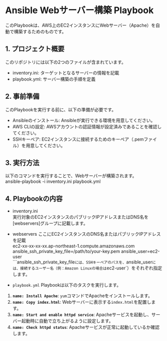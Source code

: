 # Ansible Webサーバー構築 Playbook
このPlaybookは、AWS上のEC2インスタンスにWebサーバー（Apache）を自動で構築するためのものです。

## 1. プロジェクト概要  
このリポジトリには以下の2つのファイルが含まれています。
- inventory.ini: ターゲットとなるサーバーの情報を記載  
- playbook.yml: サーバー構築の手順を定義  

## 2. 事前準備  
このPlaybookを実行する前に、以下の準備が必要です。  
- Ansibleのインストール: Ansibleが実行できる環境を用意してください。  
- AWS CLIの設定: AWSアカウントの認証情報が設定済みであることを確認してください。  
- SSHキーペア: EC2インスタンスに接続するためのキーペア（.pemファイル）を用意してください。  

## 3. 実行方法  
以下のコマンドを実行することで、Webサーバーが構築されます。  
ansible-playbook -i inventory.ini playbook.yml  

## 4. Playbookの内容  
- inventory.ini  
実行対象のEC2インスタンスのパブリックIPアドレスまたはDNS名を[webservers]グループに記載します。  

- webservers
ここにEC2インスタンスのDNS名またはパブリックIPアドレスを記載  
ec2-xx-xx-xx-xx.ap-northeast-1.compute.amazonaws.com ansible_ssh_private_key_file=/path/to/your-key.pem ansible_user=ec2-user  
```ansible_ssh_private_key_file`には、SSHキーペアのパスを、`ansible_user`には、接続するユーザー名（例：Amazon Linuxの場合は`ec2-user`）をそれぞれ指定します。  

- `playbook.yml`
Playbookは以下のタスクを実行します。  
1. **`name: Install Apache`**: `yum`コマンドでApacheをインストールします。
2. **`name: Copy index.html`**: Webサーバーに表示する`index.html`を配置します。
3. **`name: Start and enable httpd service`**: Apacheサービスを起動し、サーバー起動時に自動で立ち上がるように設定します。
4. **`name: Check httpd status`**: Apacheサービスが正常に起動しているか確認します。
